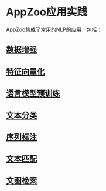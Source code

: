 # AppZoo应用实践

AppZoo集成了常用的NLP的应用，包括：

## [数据增强](https://github.com/alibaba/EasyNLP/tree/master/examples/appzoo_tutorials/data_augmentation)

## [特征向量化](https://github.com/alibaba/EasyNLP/tree/master/examples/appzoo_tutorials/feature_vectorization)

## [语言模型预训练](https://github.com/alibaba/EasyNLP/tree/master/examples/appzoo_tutorials/language_modeling)

## [文本分类](https://github.com/alibaba/EasyNLP/tree/master/examples/appzoo_tutorials/sequence_classification)

## [序列标注](https://github.com/alibaba/EasyNLP/tree/master/examples/appzoo_tutorials/sequence_labeling)

## [文本匹配](https://github.com/alibaba/EasyNLP/tree/master/examples/appzoo_tutorials/text_match)

## [文图检索](https://github.com/alibaba/EasyNLP/tree/master/examples/appzoo_tutorials/text_vision)
